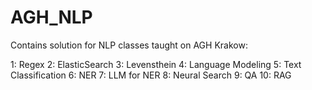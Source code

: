 # AGH_NLP

Contains solution for NLP classes taught on AGH Krakow:

1:  Regex
2:  ElasticSearch
3:  Levensthein
4:  Language Modeling
5:  Text Classification
6:  NER
7:  LLM for NER
8:  Neural Search
9:  QA
10: RAG

